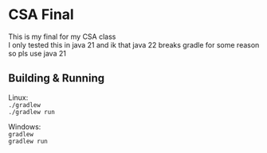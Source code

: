 # CSA Final
This is my final for my CSA class  
I only tested this in java 21 and ik that java 22 breaks gradle for some reason so pls use java 21  

## Building & Running
Linux:  
`./gradlew`  
`./gradlew run`

Windows:  
`gradlew`  
`gradlew run`
